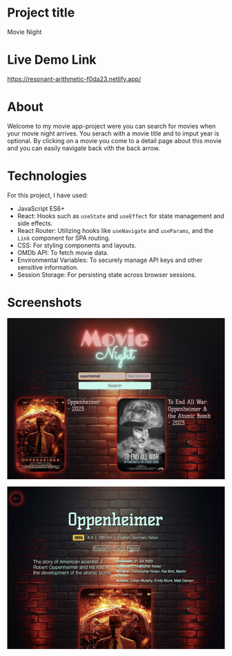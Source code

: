 # Project title

Movie Night

# Live Demo Link

https://resonant-arithmetic-f0da23.netlify.app/

# About

Welcome to my movie app-project were you can search for movies when your movie night arrives.
You serach with a movie title and to imput year is optional.
By clicking on a movie you come to a detail page about this movie and you can easily navigate back vith the back arrow.

# Technologies

For this project, I have used:

- JavaScript ES6+
- React: Hooks such as `useState` and `useEffect` for state management and side effects.
- React Router: Utilizing hooks like `useNavigate` and `useParams`, and the `Link` component for SPA routing.
- CSS: For styling components and layouts.
- OMDb API: To fetch movie data.
- Environmental Variables: To securely manage API keys and other sensitive information.
- Session Storage: For persisting state across browser sessions.

# Screenshots

![Landingpage](screen1.png)

![Detailpage](screen2.png)
